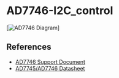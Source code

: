 # AD7746-I2C_control

[![AD7746 Diagram](https://www.dropbox.com/s/mc8xp56pk7n1ff2/AD7746.png?dl=0)]

## References
- [AD7746 Support Document](https://www.dropbox.com/s/0fx0g5lrc8xli53/Support_document.pdf?dl=0)
- [AD7745/AD7746 Datasheet](https://www.analog.com/media/en/technical-documentation/data-sheets/AD7745_7746.pdf)
